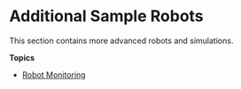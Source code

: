 # Additional Sample Robots<a name="gs-tutorials"></a>

This section contains more advanced robots and simulations\.

**Topics**
+ [Robot Monitoring](gs-robotmonitoring.md)